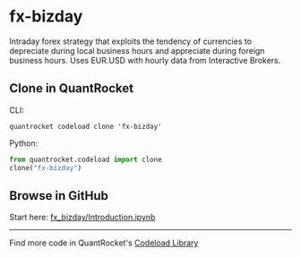 # fx-bizday

Intraday forex strategy that exploits the tendency of currencies to depreciate during local business hours and appreciate during foreign business hours. Uses EUR.USD with hourly data from Interactive Brokers.

## Clone in QuantRocket

CLI:

```shell
quantrocket codeload clone 'fx-bizday'
```

Python:

```python
from quantrocket.codeload import clone
clone("fx-bizday")
```

## Browse in GitHub

Start here: [fx_bizday/Introduction.ipynb](fx_bizday/Introduction.ipynb)

***

Find more code in QuantRocket's [Codeload Library](https://www.quantrocket.com/code/)
